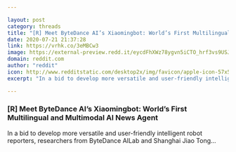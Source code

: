 ```yaml
---

layout: post
category: threads
title: "[R] Meet ByteDance AI’s Xiaomingbot: World’s First Multilingual and Multimodal AI News Agent"
date: 2020-07-21 21:37:28
link: https://vrhk.co/3eMBCw3
image: https://external-preview.redd.it/eycdFhXWz78ygvn5iCTO_hrf3vs9USJQNsSzgeOJ0NM.jpg?width=1200&height=628.272251309&auto=webp&crop=1200:628.272251309,smart&s=89736cfa68bbcb0bc7ef1aaf780fd763b9377aee
domain: reddit.com
author: "reddit"
icon: http://www.redditstatic.com/desktop2x/img/favicon/apple-icon-57x57.png
excerpt: "In a bid to develop more versatile and user-friendly intelligent robot reporters, researchers from ByteDance AILab and Shanghai Jiao Tong..."

---
```


### [R] Meet ByteDance AI’s Xiaomingbot: World’s First Multilingual and Multimodal AI News Agent

In a bid to develop more versatile and user-friendly intelligent robot reporters, researchers from ByteDance AILab and Shanghai Jiao Tong...
